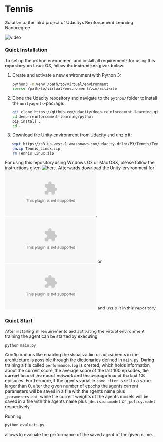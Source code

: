 # Tennis
Solution to the third project of Udacitys Reinforcement Learning Nanodegree

![video](https://user-images.githubusercontent.com/63595824/89938604-05547100-dc17-11ea-8e90-067b6e4440f5.gif)

### Quick Installation

To set up the python environment and install all requirements for using this repository on Linux OS, follow the instructions given below:
1. Create and activate a new environment with Python 3:
    ```bash
    python3 -m venv /path/to/virtual/environment
    source /path/to/virtual/environment/bin/activate
    ```
2. Clone the Udacity repository and navigate to the `python/` folder to install the `unityagents`-package:
    ```bash
    git clone https://github.com/udacity/deep-reinforcement-learning.git
    cd deep-reinforcement-learning/python
    pip install .
    cd -
    ```
3. Download the Unity-environment from Udacity and unzip it:
    ```bash
    wget https://s3-us-west-1.amazonaws.com/udacity-drlnd/P3/Tennis/Tennis_Linux.zip
    unzip Tennis_Linux.zip
    rm Tennis_Linux.zip
    ```

For using this repository using Windows OS or Mac OSX, please follow the instructions given ![here](https://github.com/udacity/deep-reinforcement-learning#dependencies). Afterwards download the Unity-environment for ![Windows (64-bit)](https://s3-us-west-1.amazonaws.com/udacity-drlnd/P3/Tennis/Tennis_Windows_x86_64.zip), ![Windows (32-bit)](https://s3-us-west-1.amazonaws.com/udacity-drlnd/P3/Tennis/Tennis_Windows_x86.zip) or ![Mac](https://s3-us-west-1.amazonaws.com/udacity-drlnd/P3/Tennis/Tennis.app.zip) and unzip it in this repository.



### Quick Start

After installing all requirements and activating the virtual environment training the agent can be started by executing

```bash
python main.py
```

Configurations like enabling the visualization or adjustments to the architecture is possible through the dictionaries defined in `main.py`.
During training a file called `performance.log` is created, which holds information about the current score, the average score of the last 100 episodes, the current loss of the neural network and the average loss of the last 100 episodes. Furthermore, if the agents variable `save_after` is set to a value larger than 0, after the given number of epochs the agents current parameters will be saved in a file with the agents name plus `_parameters.dat`, while the current weights of the agents models will be saved in a file with the agents name plus `_decision.model` or `_policy.model` respectively.

Running

```bash
python evaluate.py
```

allows to evaluate the performance of the saved agent of the given name. 

